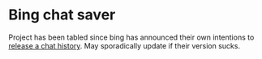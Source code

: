 # Bing chat saver

Project has been tabled since bing has announced their own intentions to [release a chat history](https://www.onmsft.com/news/bing-chat-history-feature/). May sporadically update if their version sucks. 